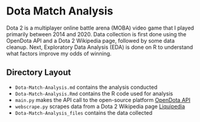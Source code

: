 # Dota Match Analysis
Dota 2 is a multiplayer online battle arena (MOBA) video game that I played primarily between 2014 and 2020. Data collection is first done using the OpenDota API and a Dota 2 Wikipedia page, followed by some data cleanup. Next, Exploratory Data Analysis (EDA) is done on R to understand what factors improve my odds of winning.

## Directory Layout
- `Dota-Match-Analysis.md` contains the analysis conducted
- `Dota-Match-Analysis.Rmd` contains the R code used for analysis
- `main.py` makes the API call to the open-source platform [OpenDota API](https://docs.opendota.com/)
- `webscrape.py` scrapes data from a Dota 2 Wikipedia page [Liquipedia](https://liquipedia.net/dota2/Hero_Roles)
- `Dota-Match-Analysis_files` contains the data collected